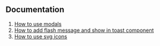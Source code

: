 ## Documentation

1. [How to use modals](docs/modals.md)
2. [How to add flash message and show in toast component](docs/toast.md)
3. [How to use svg icons](docs/svg-icons.md)
